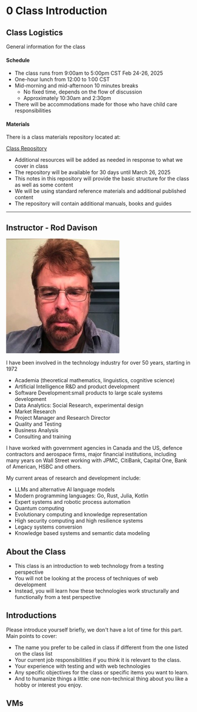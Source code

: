 # 0 Class Introduction

## Class Logistics

General information for the class

#### Schedule

- The class runs from 9:00am to 5:00pm CST Feb 24-26, 2025
- One-hour lunch from 12:00 to 1:00 CST
- Mid-morning and mid-afternoon 10 minutes breaks
    - No fixed time, depends on the flow of discussion
    - Approximately 10:30am and 2:30pm
- There will be accommodations made for those who have child care responsibilities

#### Materials

There is a class materials repository located at:

[Class Repository](https://github.com/ExgnosisClasses/2504-WebForTesters-Feb24)

- Additional resources will be added as needed in response to what we cover in class
- The repository will be available for 30 days until March 26, 2025
- This notes in this repository will provide the basic structure for the class as well as some content
- We will be using standard reference materials and additional published content
- The repository will contain additional manuals, books and guides

---


## Instructor - Rod Davison

<img src="images/RodDavison.png" width="309"   alt=""/>

I have been involved in the technology industry for over 50 years, starting in 1972

- Academia (theoretical mathematics, linguistics, cognitive science)
- Artificial Intelligence R&D and product development
- Software Development:small products to large scale systems development
- Data Analytics: Social Research, experimental design
- Market Research
- Project Manager and Research Director
- Quality and Testing
- Business Analysis
- Consulting and training

I have worked with government agencies in Canada and the US, defence contractors and aerospace firms, major financial institutions, including many years on Wall Street working with JPMC, CitiBank, Capital One, Bank of American, HSBC and others.

My current areas of research and development include:

- LLMs and alternative AI language models
- Modern programming languages: Go, Rust, Julia, Kotlin
- Expert systems and robotic process automation
- Quantum computing
- Evolutionary computing and knowledge representation
- High security computing and high resilience systems
- Legacy systems conversion
- Knowledge based systems and semantic data modeling

## About the Class

- This class is an introduction to web technology from a testing perspective
- You will not be looking at the process of techniques of web development
- Instead, you will learn how these technologies work structurally and functionally from a test perspective

## Introductions

Please introduce yourself briefly, we don't have a lot of time for this part. Main points to cover:

- The name you prefer to be called in class if different from the one listed on the class list
- Your current job responsibilities if you think it is relevant to the class.
- Your experience with testing and with web technologies
- Any specific objectives for the class or specific items you want to learn.
- And to humanize things a little: one non-technical thing about you like a hobby or interest you enjoy.

## VMs
